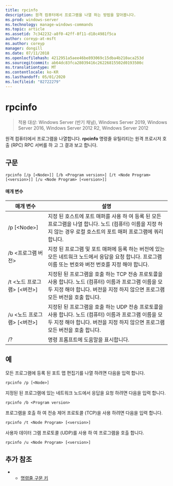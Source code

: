 ```yaml
---
title: rpcinfo
description: 원격 컴퓨터에서 프로그램을 나열 하는 방법을 알아봅니다.
ms.prod: windows-server
ms.technology: manage-windows-commands
ms.topic: article
ms.assetid: 7c342232-a8f0-42ff-8f11-d18c4981f5ca
author: coreyp-at-msft
ms.author: coreyp
manager: dongill
ms.date: 07/11/2018
ms.openlocfilehash: 4212951a5aee46be893069c15dba4b210aca253d
ms.sourcegitcommit: ab64dc83fca28039416c26226815502d0193500c
ms.translationtype: MT
ms.contentlocale: ko-KR
ms.lasthandoff: 05/01/2020
ms.locfileid: "82722279"
---
```

# <a name="rpcinfo"></a>rpcinfo

> 적용 대상: Windows Server (반기 채널), Windows Server 2019, Windows Server 2016, Windows Server 2012 R2, Windows Server 2012

원격 컴퓨터에서 프로그램을 나열합니다. **rpcinfo** 명령줄 유틸리티는 원격 프로시저 호출 (RPC) RPC 서버를 하 고 그 결과 보고 합니다. 

## <a name="syntax"></a>구문
```
rpcinfo [/p [<Node>]] [/b <Program version>] [/t <Node Program> [<version>]] [/u <Node Program> [<version>]]
```

#### <a name="parameters"></a>매개 변수
|매개 변수|설명|
|-------|--------|
|/p [\<Node>]|지정 된 호스트에 포트 매퍼를 사용 하 여 등록 된 모든 프로그램을 나열 합니다. 노드 (컴퓨터) 이름을 지정 하지 않는 경우 로컬 호스트의 포트 매퍼 프로그램에 쿼리 합니다.|
|/b \<프로그램 버전>|지정 된 프로그램 및 포트 매퍼에 등록 하는 버전에 있는 모든 네트워크 노드에서 응답을 요청 합니다. 프로그램 이름 또는 번호와 버전 번호를 지정 해야 합니다.|
|/t \<노드 프로그램> [\<버전>]|지정된 된 프로그램을 호출 하는 TCP 전송 프로토콜을 사용 합니다. 노드 (컴퓨터) 이름과 프로그램 이름을 모두 지정 해야 합니다. 버전을 지정 하지 않으면 프로그램 모든 버전을 호출 합니다.|
|/u \<노드 프로그램> [\<버전>]|지정된 된 프로그램을 호출 하는 UDP 전송 프로토콜을 사용 합니다. 노드 (컴퓨터) 이름과 프로그램 이름을 모두 지정 해야 합니다. 버전을 지정 하지 않으면 프로그램 모든 버전을 호출 합니다.|
|/?|명령 프롬프트에 도움말을 표시합니다.|

## <a name="examples"></a>예
모든 프로그램에 등록 된 포트 맵 편집기를 나열 하려면 다음을 입력 합니다.
```
rpcinfo /p [<Node>]
```
지정된 된 프로그램에 있는 네트워크 노드에서 응답을 요청 하려면 다음을 입력 합니다.
```
rpcinfo /b <Program version>
```
프로그램을 호출 하 여 전송 제어 프로토콜 (TCP)을 사용 하려면 다음을 입력 합니다.
```
rpcinfo /t <Node Program> [<version>]
```
사용자 데이터 그램 프로토콜 (UDP)를 사용 하 여 프로그램을 호출 합니다.
```
rpcinfo /u <Node Program> [<version>]
```

## <a name="additional-references"></a>추가 참조
-   - [명령줄 구문 키](command-line-syntax-key.md)
